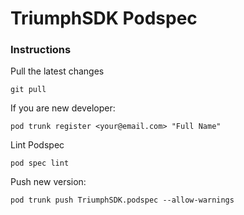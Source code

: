 # TriumphSDK Podspec

### Instructions

Pull the latest changes
```
git pull
```
If you are new developer:
```
pod trunk register <your@email.com> "Full Name"
```

Lint Podspec
```
pod spec lint
```

Push new version:
```
pod trunk push TriumphSDK.podspec --allow-warnings
```